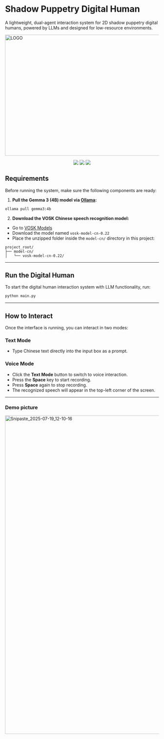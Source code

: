 # Shadow Puppetry Digital Human

A lightweight, dual-agent interaction system for 2D shadow puppetry digital humans, powered by LLMs and designed for low-resource environments.

<img width="1168" height="395" alt="LOGO" src="https://github.com/user-attachments/assets/8633971e-b5b4-4eff-a169-3ced06b35a86" />


<p align="center">
  <img src="https://img.shields.io/badge/python-3.10%2B-green" />
  <img src="https://img.shields.io/badge/support-Windows%26Linux-purple" />
  <img src="https://img.shields.io/badge/license-MIT-orange" />
</p>

## Requirements

Before running the system, make sure the following components are ready:

1. **Pull the Gemma 3 (4B) model via [Ollama](https://ollama.com):**

```bash
ollama pull gemma3:4b
```

2. **Download the VOSK Chinese speech recognition model:**

- Go to [VOSK Models](https://alphacephei.com/vosk/models)
- Download the model named `vosk-model-cn-0.22`
- Place the unzipped folder inside the `model-cn/` directory in this project:

```
project_root/
├── model-cn/
│   └── vosk-model-cn-0.22/
```

---

## Run the Digital Human

To start the digital human interaction system with LLM functionality, run:

```bash
python main.py
```

---

## How to Interact

Once the interface is running, you can interact in two modes:

### Text Mode

- Type Chinese text directly into the input box as a prompt.

###  Voice Mode

- Click the **Text Mode** button to switch to voice interaction.
- Press the **Space** key to start recording.
- Press **Space** again to stop recording.
- The recognized speech will appear in the top-left corner of the screen.

---
### Demo picture
<img width="1800" height="1040" alt="Snipaste_2025-07-19_12-10-16" src="https://github.com/user-attachments/assets/b817d3f7-a422-4d03-8d41-ae33974ad774" />

